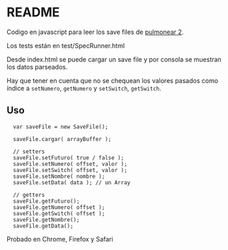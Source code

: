 README
======

Codigo en javascript para leer los save files de [pulmonear 2](http://www.duval.vg/foro/index.php?topic=1889.0).

Los tests están en test/SpecRunner.html

Desde index.html se puede cargar un save file y por consola se muestran los datos parseados.

Hay que tener en cuenta que no se chequean los valores pasados como índice a ```setNumero```, ```getNumero``` y ```setSwitch```, ```getSwitch```.


Uso
---

```
  var saveFile = new SaveFile();

  saveFile.cargar( arrayBuffer );

  // setters
  saveFile.setFuturo( true / false );
  saveFile.setNumero( offset, valor );
  saveFile.setSwitch( offset, valor );
  saveFile.setNombre( nombre );
  saveFile.setData( data ); // un Array

  // getters
  saveFile.getFuturo();
  saveFile.getNumero( offset );
  saveFile.getSwitch( offset );
  saveFile.getNombre();
  saveFile.getData();

```

Probado en Chrome, Firefox y Safari

